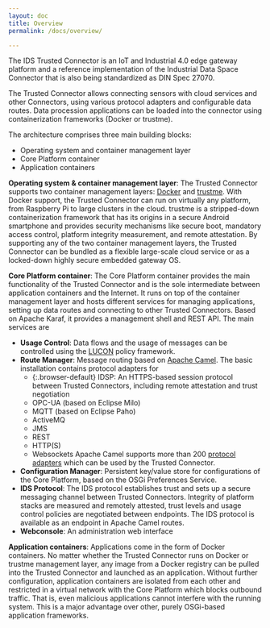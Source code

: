 ```yaml
---
layout: doc
title: Overview
permalink: /docs/overview/

---
```


The IDS Trusted Connector is an IoT and Industrial 4.0 edge gateway platform and a reference implementation of the Industrial Data Space Connector that is also being standardized as DIN Spec 27070.

The Trusted Connector allows connecting sensors with cloud services and other Connectors, using various protocol adapters and configurable data routes. Data procession applications can be loaded into the connector using containerization frameworks (Docker or trustme).

The architecture comprises three main building blocks:
- Operating system and container management layer
- Core Platform container
- Application containers

__Operating system & container management layer__: The Trusted Connector supports two container management layers: [Docker](https://www.docker.com/) and [trustme](https://github.com/trustm3/trustme_main). With Docker support, the Trusted Connector can run on virtually any platform, from Raspberry Pi to large clusters in the cloud. trustme is a stripped-down containerization framework that has its origins in a secure Android smartphone and provides security mechanisms like secure boot, mandatory access control, platform integrity measurement, and remote attestation. By supporting any of the two container management layers, the Trusted Connector can be bundled as a flexible large-scale cloud service or as a locked-down highly secure embedded gateway OS.

__Core Platform container__: The Core Platform container provides the main functionality of the Trusted Connector and is the sole intermediate between application containers and the Internet. It runs on top of the container management layer and hosts different services for managing applications, setting up data routes and connecting to other Trusted Connectors. Based on Apache Karaf, it provides a management shell and REST API. The main services are

* __Usage Control__: Data flows and the usage of messages can be controlled using the [LUCON](../usage_control) policy framework.
* __Route Manager__: Message routing based on [Apache Camel](http://camel.apache.org/). The basic installation contains protocol adapters for
    * {:.browser-default} IDSP: An HTTPS-based session protocol between Trusted Connectors, including remote attestation and trust negotiation
    * OPC-UA (based on Eclipse Milo)
    * MQTT (based on Eclipse Paho)
    * ActiveMQ
    * JMS
    * REST
    * HTTP(S)
    * Websockets
    Apache Camel supports more than 200 [protocol adapters](http://camel.apache.org/components.html) which can be used by the Trusted Connector.
* __Configuration Manager__: Persistent key/value store for configurations of the Core Platform, based on the OSGi Preferences Service.
* __IDS Protocol__: The IDS protocol establishes trust and sets up a secure messaging channel between Trusted Connectors. Integrity of platform stacks are measured and remotely attested, trust levels and usage control policies are negotiated between endpoints. The IDS protocol is available as an endpoint in Apache Camel routes.
* __Webconsole__: An administration web interface

__Application containers__: Applications come in the form of Docker containers. No matter whether the Trusted Connector runs on Docker or trustme management layer, any image from a Docker registry can be pulled into the Trusted Connector and launched as an application. Without further configuration, application containers are isolated from each other and restricted in a virtual network with the Core Platform which blocks outbound traffic. That is, even malicious applications cannot interfere with the running system. This is a major advantage over other, purely OSGi-based application frameworks.